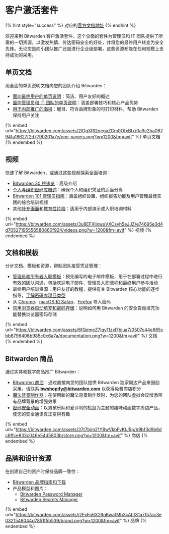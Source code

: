 # 客户激活套件

{% hint style="success" %}
对应的[官方文档地址](https://bitwarden.com/help/customer-activation-kit/)
{% endhint %}

欢迎来到 Bitwarden 客户激活套件。这个全面的套件为管理员和 IT 团队提供了所需的一切资源，以激发热情、传达密码安全的好处，并将您的最终用户转变为安全先锋。无论您是向小团队推广还是进行企业级部署，这些资源都能在任何规模上支持成功的采用。

## 单页文档

用全面的单页说明文档向您的团队介绍 Bitwarden：

* [面向最终用户的单页说明](https://start.bitwarden.com/hubfs/PUBLIC_bitwarden-intro.pdf)：简洁、用户友好的概述
* [面向管理员和 IT 团队的单页说明](https://start.bitwarden.com/hubfs/PUBLIC_bitwarden-1page.pdf)：涵盖部署技巧和核心产品优势
* [用于内部推广的海报](https://bitwarden.com/resources/bitwarden-posters/)：醒目、符合品牌形象的可打印材料，帮助 Bitwarden 保持用户关注

{% embed url="https://bitwarden.com/assets/2lOqXRI2qegaZGm0OfxBtx/0a9c2ba06794fa18627f2d7790201a7e/one-pagers.png?w=1200&fm=avif" %}
单页文档
{% endembed %}

## 视频 <a href="#videos" id="videos"></a>

快速了解 Bitwarden，或通过这些视频探索全面培训：

* [Bitwarden 30 秒速览](https://vimeo.com/799946080)：高级介绍
* [个人与组织密码库概述](https://vimeo.com/823390347)：确保个人和组织凭证的适当分离
* [Bitwarden 101 管理员指南](https://youtube.com/playlist?list=PL-IZTwAxWO4XtrO78m2GrHRGS_YKzNmYW\&si=R5ihNY1HMIonViMY)：涵盖组织设置、组织报告功能及用户管理最佳实践的综合培训视频
* 其他[补充画面](https://vimeo.com/showcase/11841052)和[教育性片段](https://drive.google.com/drive/folders/1nZiUlOA5b5ljjnG29R_mqhKVn8uTIEts?usp=drive_link)：适用于内部演示或入职培训材料

{% embed url="https://bitwarden.com/assets/3u8EFXlixwuVXCsvh5eJJZ/e74695e3d4d70527195556580860f924/videos.png?w=1200&fm=avif" %}
视频
{% endembed %}

## 文档和模板 <a href="#documentation-and-templates" id="documentation-and-templates"></a>

分步文档、模板和资源，帮助团队接受凭证管理：

* [管理员和所有者入职模板](customer-success-hub.md)：预先编写的电子邮件模板，用于在部署过程中进行有效的团队沟通，包括欢迎电子邮件、管理员入职流程和最终用户参与活动
* 最终用户培训资源：用户友好的教程，提供有关 Bitwarden 核心功能的逐步指导，[了解密码库项目类型](https://bitwarden.com/learning/individual-and-organizational-vaults/)
* 从 [Chrome](../../password-manager/import-and-export/import-guides/import-data-from-chrome.md)、[macOS 和 Safari](../../password-manager/import-and-export/import-guides/import-data-from-macos-and-safari.md)、[Firefox](../../password-manager/import-and-export/import-guides/import-data-from-firefox.md) 导入密码
* [禁用浏览器自动填充和密码存储](../../password-manager/autofill/troubleshoot-autofill/disable-a-browsers-built-in-password-manager.md)：说明如何用 Bitwarden 的安全自动填充功能替换浏览器密码存储

{% embed url="https://bitwarden.com/assets/6fQemeZ7Iqy11zxI7bjua7/0507c44e665cbb6796406b985c0c6a7a/documentation.png?w=1200&fm=avif" %}
文档
{% endembed %}

## Bitwarden 商品 <a href="#bitwarden-merch" id="bitwarden-merch"></a>

通过实体和数字商品推广 Bitwarden：

* [Bitwarden 商店](https://bitwarden.com/shop/)：通过直接向您的团队提供 Bitwarden 独家周边产品来鼓励采用。请联系 **bwshopify@bitwarden.com** 以获得免费商店积分
* [魔法背景制作器](https://bitwarden.com/magic-background/)：在使用新的魔法背景制作器时，为您的团队虚拟会议增添带有品牌背景的增强效果
* [密码安全动画](https://bitwarden.com/blog/password-security-gifs/)：以男孩乐队和爱评判的松鼠为主题的趣味动画数字周边产品，使您的安全通讯真正变得有趣

{% embed url="https://bitwarden.com/assets/37t7bjm21Y8wVkbFvKtJ5p/b9bf3d9b6dc6ffce833c046e54d5803b/store.png?w=1200&fm=avif" %}
商店
{% endembed %}

## 品牌和设计资源 <a href="#brand-and-design-resources" id="brand-and-design-resources"></a>

在创建自己的资产时保持品牌一致性：

* [Bitwarden 品牌指南和下载](https://bitwarden.com/brand/)
* 产品模型和图片：
  * [Bitwarden Password Manager](https://drive.google.com/drive/folders/10LNjuihl6PBWRef-CenXrJNNi1fu-N0P?usp=sharing)
  * [Bitwarden Secrets Manager](https://drive.google.com/drive/folders/1_NWWPeecq5FRZwXimAhOw2g6gazaT6Mn?usp=sharing)

{% embed url="https://bitwarden.com/assets/j2FxFn6X29qKwa1Mb3cAh/81a7f57ac3e0321548044d7851f5b539/brand.png?w=1200&fm=avif" %}
品牌
{% endembed %}
